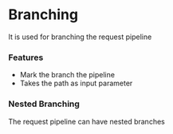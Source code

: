 # Branching
It is used for branching the request pipeline

### Features

-  Mark the branch the pipeline
- Takes the path as input parameter

### Nested Branching
The request pipeline can have nested branches
